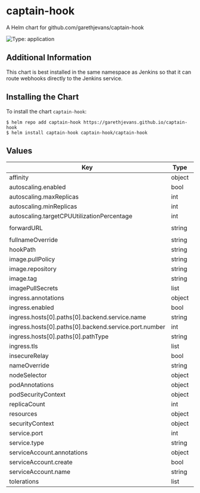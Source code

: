 # captain-hook

A Helm chart for github.com/garethjevans/captain-hook

![Type: application](https://img.shields.io/badge/Type-application-informational?style=flat-square)

## Additional Information

This chart is best installed in the same namespace as Jenkins so that it can route webhooks directly
to the Jenkins service.

## Installing the Chart

To install the chart `captain-hook`:

```console
$ helm repo add captain-hook https://garethjevans.github.io/captain-hook
$ helm install captain-hook captain-hook/captain-hook
```

## Values

| Key | Type | Default | Description |
|-----|------|---------|-------------|
| affinity | object | `{}` |  |
| autoscaling.enabled | bool | `false` |  |
| autoscaling.maxReplicas | int | `100` |  |
| autoscaling.minReplicas | int | `1` |  |
| autoscaling.targetCPUUtilizationPercentage | int | `80` |  |
| forwardURL | string | `"http://jenkins:8080/github-webhook/"` |  |
| fullnameOverride | string | `""` |  |
| hookPath | string | `"/hook"` |  |
| image.pullPolicy | string | `"IfNotPresent"` |  |
| image.repository | string | `"garethjevans/captain-hook"` |  |
| image.tag | string | `""` |  |
| imagePullSecrets | list | `[]` |  |
| ingress.annotations | object | `{}` |  |
| ingress.enabled | bool | `true` |  |
| ingress.hosts[0].paths[0].backend.service.name | string | `"captain-hook"` |  |
| ingress.hosts[0].paths[0].backend.service.port.number | int | `8080` |  |
| ingress.hosts[0].paths[0].pathType | string | `"ImplementationSpecific"` |  |
| ingress.tls | list | `[]` |  |
| insecureRelay | bool | `false` |  |
| nameOverride | string | `""` |  |
| nodeSelector | object | `{}` |  |
| podAnnotations | object | `{}` |  |
| podSecurityContext | object | `{}` |  |
| replicaCount | int | `1` |  |
| resources | object | `{}` |  |
| securityContext | object | `{}` |  |
| service.port | int | `8080` |  |
| service.type | string | `"ClusterIP"` |  |
| serviceAccount.annotations | object | `{}` |  |
| serviceAccount.create | bool | `true` |  |
| serviceAccount.name | string | `""` |  |
| tolerations | list | `[]` |  |
